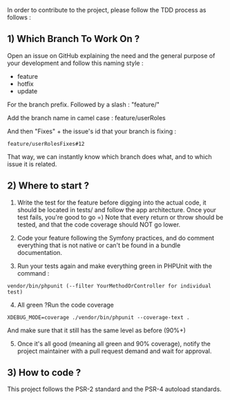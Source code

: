 In order to contribute to the project, please follow the TDD process as follows :

<h2>1) Which Branch To Work On ?</h2>

Open an issue on GitHub explaining the need and the general purpose of your development and follow this naming style :

<ul>
<li>feature</li>
<li>hotfix</li>
<li>update</li>
</ul>

For the branch prefix. Followed by a slash : "feature/"

Add the branch name in camel case : feature/userRoles

And then "Fixes" + the issue's id that your branch is fixing : 
```
feature/userRolesFixes#12
```
That way, we can instantly know which branch does what, and to which issue it is related.

<h2>2) Where to start ?</h2>

1) Write the test for the feature before digging into the actual code, it should be located in tests/ and follow the app architecture. Once your test fails, you're good to go =) Note that every return or throw should be tested, and that the code coverage should NOT go lower.


2) Code your feature following the Symfony practices, and do comment everything that is not native or can't be found in a bundle documentation.


3) Run your tests again and make everything green in PHPUnit with the command :
```
vendor/bin/phpunit (--filter YourMethodOrController for individual test)
```

4) All green ?Run the code coverage  
```
XDEBUG_MODE=coverage ./vendor/bin/phpunit --coverage-text . 
```
And make sure that it still has the same level as before (90%+)


5) Once it's all good (meaning all green and 90% coverage), notify the project maintainer with a pull request demand and wait for approval.

<h2>3) How to code ?</h2>

This project follows the PSR-2 standard and the PSR-4 autoload standards.